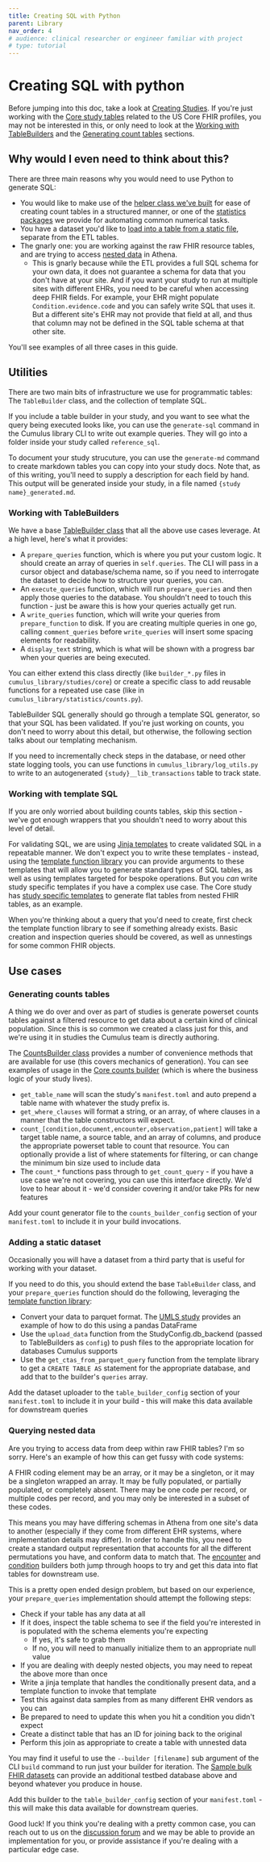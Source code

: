 ```yaml
---
title: Creating SQL with Python
parent: Library
nav_order: 4
# audience: clinical researcher or engineer familiar with project
# type: tutorial
---
```


# Creating SQL with python

Before jumping into this doc, take a look at 
[Creating Studies](creating-studies.md).
If you're just working with the
[Core study tables](core-study-details.md)
related to the US Core FHIR profiles, you 
may not be interested in this, or only need to look at the 
[Working with TableBuilders](#working-with-tablebuilders)
and the
[Generating count tables](#generating-counts-tables)
sections.

## Why would I even need to think about this?

There are three main reasons why you would need to use Python to generate SQL:
- You would like to make use of the 
[helper class we've built](#generating-counts-tables)
for ease of creating count tables in a structured manner, or one of the
[statistics packages](statistics.md) we provide for automating common numerical
tasks.
- You have a dataset you'd like to 
[load into a table from a static file](#adding-a-static-dataset),
separate from the ETL tables.
- The gnarly one: you are working against the raw FHIR resource tables, and are 
trying to access 
[nested data](#querying-nested-data) in Athena. 
  - This is gnarly because while the ETL provides a full SQL schema for your own data,
  it does not guarantee a schema for data that you don't have at your site.
  And if you want your study to run at multiple sites with different EHRs,
  you need to be careful when accessing deep FHIR fields.
  For example, your EHR might populate `Condition.evidence.code` and you can safely
  write SQL that uses it. But a different site's EHR may not provide that field at all,
  and thus that column may not be defined in the SQL table schema at that other site.

You'll see examples of all three cases in this guide.

## Utilities

There are two main bits of infrastructure we use for programmatic tables:
The `TableBuilder` class, and the collection of template SQL.

If you include a table builder in your study, and you want to see what the
query being executed looks like, you can use the `generate-sql` command
in the Cumulus library CLI to write out example queries. They will go into
a folder inside your study called `reference_sql`.

To document your study strucuture, you can use the `generate-md` command
to create markdown tables you can copy into your study docs. Note that,
as of this writing, you'll need to supply a description for each field by
hand. This output will be generated inside your study, in a file named
`{study name}_generated.md`.

### Working with TableBuilders

We have a base
[TableBuilder class](https://github.com/smart-on-fhir/cumulus-library/blob/main/cumulus_library/base_table_builder.py)
that all the above use cases leverage. At a high level, here's what it provides:

- A `prepare_queries` function, which is where you put your custom logic. It
should create an array of queries in `self.queries`. The CLI will pass in a cursor
object and database/schema name, so if you need to interrogate the dataset to decide
how to structure your queries, you can.
- An `execute_queries` function, which will run `prepare_queries` and then apply
those queries to the database. You shouldn't need to touch this function -
just be aware this is how your queries actually get run.
- A `write_queries` function, which will write your queries from `prepare_function`
to disk. If you are creating multiple queries in one go, calling `comment_queries`
before `write_queries` will insert some spacing elements for readability.
- A `display_text` string, which is what will be shown with a progress bar when your
queries are being executed.

You can either extend this class directly (like `builder_*.py` files in 
`cumulus_library/studies/core`) or create a specific class to add reusable functions
for a repeated use case (like in `cumulus_library/statistics/counts.py`).

TableBuilder SQL generally should go through a template SQL generator, so that
your SQL has been validated. If you're just working on counts, you don't need
to worry about this detail, but otherwise, the following section talks about
our templating mechanism.

If you need to incrementally check steps in the database, or need other state logging
tools, you can use functions in `cumulus_library/log_utils.py` to write to an
autogenerated `{study}__lib_transactions` table to track state.

### Working with template SQL

If you are only worried about building counts tables, skip this section - 
we've got enough wrappers that you shouldn't need to worry about this
level of detail.

For validating SQL, we are using 
[Jinja templates](https://jinja.palletsprojects.com/)
to create validated SQL in a repeatable manner. We don't expect you to write these
templates - instead, using the 
[template function library](https://github.com/smart-on-fhir/cumulus-library/blob/main/cumulus_library/template_sql/base_templates.py)
you can provide arguments to these templates that will allow you to
generate standard types of SQL tables, as well as using templates targeted for
bespoke operations. But you _can_ write study specific templates if you have
a complex use case. The Core study has 
[study specific templates](https://github.com/smart-on-fhir/cumulus-library/tree/main/cumulus_library/studies/core/core_templates)
to generate flat tables from nested FHIR tables, as an example.

When you're thinking about a query that you'd need to create, first check the
template function library to see if something already exists. Basic creation and inspection
queries should be covered, as well as unnestings for some common FHIR objects.

## Use cases

### Generating counts tables
A thing we do over and over as part of studies is generate powerset counts tables
against a filtered resource to get data about a certain kind of clinical population.
Since this is so common we created a class just for this, and we're using it in 
studies the Cumulus team is directly authoring.

The [CountsBuilder class](https://github.com/smart-on-fhir/cumulus-library/blob/main/cumulus_library/statistics/counts.py)
provides a number of convenience methods that are available for use (this covers
mechanics of generation). You can see examples of usage in the 
[Core counts builder](https://github.com/smart-on-fhir/cumulus-library/blob/main//cumulus_library/studies/core/count_core.py)
(which is where the business logic of your study lives). 

- `get_table_name` will scan the study's `manifest.toml` and auto prepend a table
name with whatever the study prefix is.
- `get_where_clauses` will format a string, or an array, of where clauses in a
manner that the table constructors will expect.
- `count_[condition,document,encounter,observation,patient]` will take a target table
name, a source table, and an array of columns, and produce the appropriate powerset
table to count that resource. You can optionally provide a list of where statements
for filtering, or can change the minimum bin size used to include data
- The `count_*` functions pass through to `get_count_query` - if you have a use
case we're not covering, you can use this interface directly. We'd love to hear
about it - we'd consider covering it and/or take PRs for new features

Add your count generator file to the `counts_builder_config` section of your
`manifest.toml` to include it in your build invocations.

### Adding a static dataset

Occasionally you will have a dataset from a third party that is useful for working
with your dataset. 

If you need to do this, you should extend the base
`TableBuilder` class, and your `prepare_queries` function should do the following,
leveraging the
[template function library](https://github.com/smart-on-fhir/cumulus-library/blob/main/cumulus_library/template_sql/base_templates.py):
- Convert your data to parquet format. The 
[UMLS study](https://github.com/smart-on-fhir/cumulus-library-umls) provides an example
of how to do this using a pandas DataFrame
- Use the `upload_data` function from the StudyConfig.db_backend (passed to 
TableBuilders as `config`) to push files to the appropriate location for databases
Cumulus supports
- Use the `get_ctas_from_parquet_query` function from the template library to get 
a `CREATE TABLE AS` statement for the appropriate database, and add that to the builder's
`queries` array.

Add the dataset uploader to the `table_builder_config` section of your
`manifest.toml` to include it in your build - this will make this data
available for downstream queries


### Querying nested data

Are you trying to access data from deep within raw FHIR tables? I'm so sorry.
Here's an example of how this can get fussy with code systems:

A FHIR coding element may be an array, or it may be a singleton, or it may
be a singleton wrapped an array. It may be fully populated, or partially populated,
or completely absent. There may be one code per record, or multiple codes per record,
and you may only be interested in a subset of these codes.

This means you may have differing schemas in Athena from one site's data to another
(especially if they come from different EHR systems, where implementation details
may differ). In order to handle this, you need to create a standard output
representation that accounts for all the different permutations you have, and
conform data to match that. The 
[encounter](https://github.com/smart-on-fhir/cumulus-library/blob/main/cumulus_library/studies/core/builder_encounter.py)
and
[condition](https://github.com/smart-on-fhir/cumulus-library/blob/main/cumulus_library/studies/core/builder_condition.py)
builders both jump through hoops to try and get this data into flat tables for
downstream use.

This is a pretty open ended design problem, but based on our experience, your
`prepare_queries` implementation should attempt the following steps:
- Check if your table has any data at all
- If it does, inspect the table schema to see if the field you're interested in
is populated with the schema elements you're expecting
  - If yes, it's safe to grab them
  - If no, you will need to manually initialize them to an appropriate null value
- If you are dealing with deeply nested objects, you may need to repeat the above
more than once
- Write a jinja template that handles the conditionally present data, and a 
template function to invoke that template
- Test this against data samples from as many different EHR vendors as you can
- Be prepared to need to update this when you hit a condition you didn't expect
- Create a distinct table that has an ID for joining back to the original
- Perform this join as appropriate to create a table with unnested data

You may find it useful to use the `--builder [filename]` sub argument of the CLI
`build` command to run just your builder for iteration. The
[Sample bulk FHIR datasets](https://github.com/smart-on-fhir/sample-bulk-fhir-datasets)
can provide an additional testbed database above and beyond whatever you produce
in house.

Add this builder to the `table_builder_config` section of your
`manifest.toml` - this will make this data available for downstream queries.

Good luck! If you think you're dealing with a pretty common case, you can reach
out to us on the 
[discussion forum](https://github.com/smart-on-fhir/cumulus/discussions)
and we may be able to provide an implementation for you, or provide assistance
if you're dealing with a particular edge case.